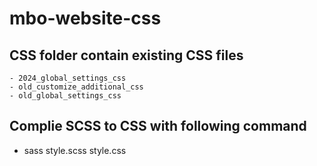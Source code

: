 # mbo-website-css
## CSS folder contain existing CSS files
    - 2024_global_settings_css 
    - old_customize_additional_css
    - old_global_settings_css

## Complie SCSS to CSS with following command
- sass style.scss style.css